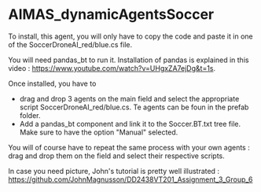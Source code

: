 # AIMAS_dynamicAgentsSoccer

To install, this agent, you will only have to copy the code and paste it in one of the SoccerDroneAI_red/blue.cs file.

You will need pandas_bt to run it. Installation of pandas is explained in this video : https://www.youtube.com/watch?v=UHgxZA7ejDg&t=1s.

Once installed, you have to
+ drag and drop 3 agents on the main field and select the appropriate script SoccerDroneAI_red/blue.cs. Te agents can be foun in the prefab folder.
+ Add a pandas_bt component and link it to the Soccer.BT.txt tree file. Make sure to have the option "Manual" selected.

You will of course have to repeat the same process with your own agents : drag and drop them on the field and select their respective scripts.

In case you need picture, John's tutorial is pretty well illustrated : https://github.com/JohnMagnusson/DD2438VT201_Assignment_3_Group_6
